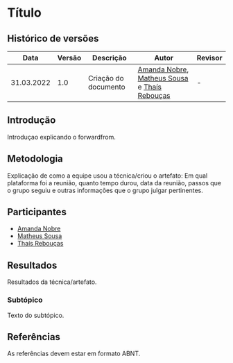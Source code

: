 # Título

## Histórico de versões
| Data       | Versão | Descrição            | Autor                                                                                                                                       | Revisor |
| ---------- | ------ | -------------------- | ------------------------------------------------------------------------------------------------------------------------------------------- | ------- |
| 31.03.2022 | 1.0    | Criação do documento | [Amanda Nobre](https://github.com/AmandaNbr), [Matheus Sousa](https://github.com/gatotabaco) e [Thaís Rebouças](https://github.com/Thais-ra) | -       |

## Introdução

Introduçao explicando o forwardfrom.

## Metodologia

Explicação de como a equipe usou a técnica/criou o artefato: Em qual plataforma foi a reunião, quanto tempo durou, data da reunião, passos que o grupo seguiu e outras informações que o grupo julgar pertinentes.

## Participantes

- [Amanda Nobre](https://github.com/AmandaNbr)
- [Matheus Sousa](https://github.com/gatotabaco)
- [Thaís Rebouças](https://github.com/Thais-ra)

## Resultados

Resultados da técnica/artefato.

### Subtópico

Texto do subtópico.

## Referências

As referências devem estar em formato ABNT.